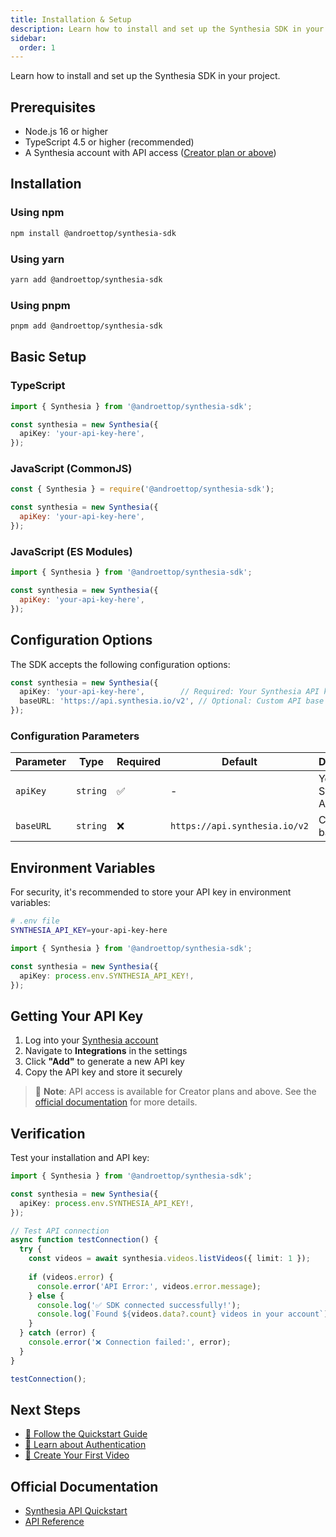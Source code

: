 ```yaml
---
title: Installation & Setup
description: Learn how to install and set up the Synthesia SDK in your project.
sidebar:
  order: 1
---
```


Learn how to install and set up the Synthesia SDK in your project.

## Prerequisites

- Node.js 16 or higher
- TypeScript 4.5 or higher (recommended)
- A Synthesia account with API access ([Creator plan or above](https://docs.synthesia.io/reference))

## Installation

### Using npm

```bash
npm install @androettop/synthesia-sdk
```

### Using yarn

```bash
yarn add @androettop/synthesia-sdk
```

### Using pnpm

```bash
pnpm add @androettop/synthesia-sdk
```

## Basic Setup

### TypeScript

```typescript
import { Synthesia } from '@androettop/synthesia-sdk';

const synthesia = new Synthesia({
  apiKey: 'your-api-key-here',
});
```

### JavaScript (CommonJS)

```javascript
const { Synthesia } = require('@androettop/synthesia-sdk');

const synthesia = new Synthesia({
  apiKey: 'your-api-key-here',
});
```

### JavaScript (ES Modules)

```javascript
import { Synthesia } from '@androettop/synthesia-sdk';

const synthesia = new Synthesia({
  apiKey: 'your-api-key-here',
});
```

## Configuration Options

The SDK accepts the following configuration options:

```typescript
const synthesia = new Synthesia({
  apiKey: 'your-api-key-here',        // Required: Your Synthesia API key
  baseURL: 'https://api.synthesia.io/v2', // Optional: Custom API base URL
});
```

### Configuration Parameters

| Parameter | Type | Required | Default | Description |
|-----------|------|----------|---------|-------------|
| `apiKey` | `string` | ✅ | - | Your Synthesia API key |
| `baseURL` | `string` | ❌ | `https://api.synthesia.io/v2` | Custom API base URL |

## Environment Variables

For security, it's recommended to store your API key in environment variables:

```bash
# .env file
SYNTHESIA_API_KEY=your-api-key-here
```

```typescript
import { Synthesia } from '@androettop/synthesia-sdk';

const synthesia = new Synthesia({
  apiKey: process.env.SYNTHESIA_API_KEY!,
});
```

## Getting Your API Key

1. Log into your [Synthesia account](https://app.synthesia.io/)
2. Navigate to **Integrations** in the settings
3. Click **"Add"** to generate a new API key
4. Copy the API key and store it securely

> 📝 **Note**: API access is available for Creator plans and above. See the [official documentation](https://docs.synthesia.io/reference/synthesia-api-quickstart) for more details.

## Verification

Test your installation and API key:

```typescript
import { Synthesia } from '@androettop/synthesia-sdk';

const synthesia = new Synthesia({
  apiKey: process.env.SYNTHESIA_API_KEY!,
});

// Test API connection
async function testConnection() {
  try {
    const videos = await synthesia.videos.listVideos({ limit: 1 });
    
    if (videos.error) {
      console.error('API Error:', videos.error.message);
    } else {
      console.log('✅ SDK connected successfully!');
      console.log(`Found ${videos.data?.count} videos in your account`);
    }
  } catch (error) {
    console.error('❌ Connection failed:', error);
  }
}

testConnection();
```

## Next Steps

- [📖 Follow the Quickstart Guide](/synthesia-sdk/getting-started/quickstart/)
- [🔐 Learn about Authentication](/synthesia-sdk/getting-started/authentication/)
- [🎥 Create Your First Video](/synthesia-sdk/guides/first-video/)

## Official Documentation

- [Synthesia API Quickstart](https://docs.synthesia.io/reference/synthesia-api-quickstart)
- [API Reference](https://docs.synthesia.io/reference)